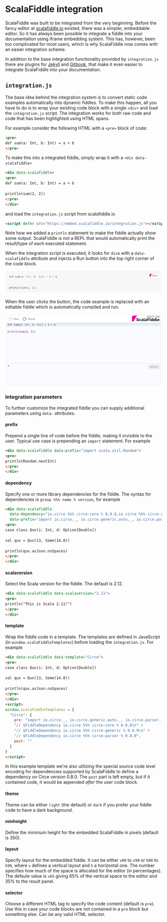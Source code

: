 # ScalaFiddle integration

ScalaFiddle was built to be integrated from the very beginning. Before the fancy editor at 
[scalafiddle.io](https://scalafiddle.io) existed, there was a simpler, embeddable editor. So it has always been possible
to integrate a fiddle into your documentation using iframe embedding system. This has, however, been too complicated
for most users, which is why ScalaFiddle now comes with an easier integration scheme.

In addition to the base integration functionality provided by `integration.js` there are plugins for 
[Jekyll](jekyll) and [Gitbook](gitbook), that make it even easier to integrate ScalaFiddle into your documentation.

## `integration.js`

The base idea behind the integration system is to convert static code examples automatically into dynamic fiddles. To make
this happen, all you have to do is to wrap your existing code block with a single `<div>` and load the `integration.js` 
script. The integration works for both raw code and code that has been highlighted using HTML spans.

For example consider the following HTML with a `<pre>` block of code:

```html
<pre>
def sum(a: Int, b: Int) = a + b
</pre>
```

To make this into a integrated fiddle, simply wrap it with a `<div data-scalafiddle>`
```html
<div data-scalafiddle>
<pre>
def sum(a: Int, b: Int) = a + b

println(sum(2, 2))
</pre>
</div>
```
and load the `integration.js` script from scalafiddle.io

```html
<script defer src="https://embed.scalafiddle.io/integration.js"></script>
```

Note how we added a `println` statement to make the fiddle actually show some output. ScalaFiddle is not a REPL that would
automatically print the result/type of each executed statement.

When the integration script is executed, it looks for `div`s with a `data-scalafiddle` attribute and injects a Run button
into the top right corner of the code block.

![Run button](gitbook/images/fiddle_run.png)

When the user clicks the button, the code example is replaced with an editable fiddle which is automatically compiled and run.

![Fiddle editor](gitbook/images/fiddle_editor.png)

### Integration parameters

To further customize the integrated fiddle you can supply additional parameters using `data-` attributes.

#### prefix

Prepend a single line of code before the fiddle, making it invisible to the user. Typical use case is prepending an `import`
statement. For example

```html
<div data-scalafiddle data-prefix="import scala.util.Random">
<pre>
println(Random.nextInt)
</pre>
</div>
```

#### dependency

Specify one or more library dependencies for the fiddle. The syntax for dependencies is `group %%% name % version`, 
for example

```html
<div data-scalafiddle 
  data-dependency="io.circe %%% circe-core % 0.8.0,io.circe %%% circe-generic % 0.8.0,io.circe %%% circe-parser % 0.8.0"
  data-prefix="import io.circe._, io.circe.generic.auto._, io.circe.parser._, io.circe.syntax._">
<pre>
case class Qux(i: Int, d: Option[Double])

val qux = Qux(13, Some(14.0))

println(qux.asJson.noSpaces)
</pre>
</div>
```

#### scalaversion

Select the Scala version for the fiddle. The default is 2.12.

```html
<div data-scalafiddle data-scalaversion="2.11">
<pre>
println("This is Scala 2.11!")
</pre>
</div>
```

#### template

Wrap the fiddle code in a template. The templates are defined in JavaScript (in `window.scalaFiddleTemplates`) before loading the `integration.js`. For example

```html
<div data-scalafiddle data-template="Circe">
<pre>
case class Qux(i: Int, d: Option[Double])

val qux = Qux(13, Some(14.0))

println(qux.asJson.noSpaces)
</pre>
</div>
<script>
window.scalaFiddleTemplates = {
  "Circe": {
    pre: "import io.circe._, io.circe.generic.auto._, io.circe.parser._, io.circe.syntax._\n" +
    "// $FiddleDependency io.circe %%% circe-core % 0.8.0\n" + 
    "// $FiddleDependency io.circe %%% circe-generic % 0.8.0\n" +
    "// $FiddleDependency io.circe %%% circe-parser % 0.8.0",
    post: ""
  }
}
</script>
```
In this example template we're also utilizing the special source code level encoding for dependencies supported by ScalaFiddle to define a
dependency on Circe version 0.8.0. The `post` part is left empty, but if it contained code, it would be appended _after_ the
user code block.

#### theme

Theme can be either `light` (the default) or `dark` if you prefer your fiddle code to have a dark background.

#### minheight

Define the minimum height for the embedded ScalaFiddle in pixels (default is 350). 

#### layout

Specify layout for the embedded fiddle. It can be either `v00` to `v99` or `h00` to `h99`, where `v` defines a vertical 
layout and `h` a horizontal one. The number specifies how much of the space is allocated for the editor (in percentages). The
defaule value is `v65` giving 65% of the vertical space to the editor and 35% to the result panel.

#### selector

Choose a different HTML tag to specify the code content (default is `pre`). Use this in case your code blocks are not 
contained in a `pre` block but something else. Can be any valid HTML selector.
